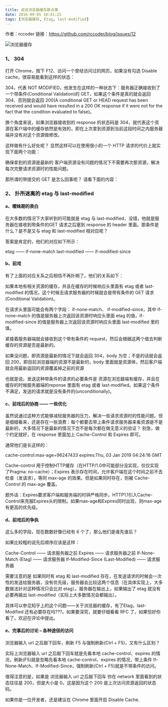 ```yaml
---
title: 说说浏览器缓存那点事
date: 2016-09-05 10:41:23
tags: [浏览器缓存, Etag, last-modified]
---
```


作者：rccoder
链接：https://github.com/rccoder/blog/issues/12

![浏览器缓存](http://upload.admin5.com/2014/0410/1397090876692.jpg)
<!--more-->

### 1、 304

打开 Chrome，按下 F12、访问一个曾经访问过的网页，如果没有勾选 Disable cache，很容易能看到这样的状态：



304，代表 NOT MODIFIED，他发生在这样的一种状态下：服务器正确接收到了一个带条件(Conditional Validation)的 GET，如果这个条件是真的就会返回 304、否则就会返回 200(A conditional GET or HEAD request has been received and would have resulted in a 200 OK response if it were not for the fact that the condition evaluated to false)。

换个角度来说，如果浏览器接收到的 response 的状态码是 304，就代表这个资源在客户端中的缓存依然是有效的，即在上次拿到资源到当前这段时间之内服务器端并没有对这个资源做修改。

这样做有什么好处呢？ 显然这样可以在使用很小的一个 HTTP 请求的代价上就实现下面两个功能：

确保拿到的资源是最新的
客户端资源没有问题的情况下不需要再次那资源，解决每次完整请求资源时的性能问题。

那所谓的带提交的 GET 是怎么回事呢？ 请看下面的内容：

### 2、 扑所迷离的 etag 与 last-modified

#### a、暧昧期的表白

在大多数的情况下大家听到的可能就是 etag 与 last-modified，没错，他就是服务器在接收到带条件的GET 请求之后塞到 response 的 header 里面。那条件是什么？是不是又与 etag 和 last-modified 相对应呢？

答案是肯定的，他们的对应如下所示：

etag —— if-none-match
last-modified —— if-modified-since



#### b、前戏

有了上面的对应关系之后相信不再扑朔了。他们的关系如下：

如果本地有相关资源的缓存，并且在缓存的时候响应头里面有 etag 或者 last-modified 的情况，这个时候去请求服务器的时候就会是带有条件的 GET 请求(Conditional Validation)。

在请求头里面可能会有两个字段： if-none-match、 if-modified-since，其中 if-none-match 的值是服务器上次返回该资源时响应头里面 etag 的值，if-modified-since 的值是服务器上次返回该资源时响应头里面 last-modified 里的值。

紧接着服务器端就会接收到这个带有条件的 request，然后会根据这两个值去判断缓存的资源是否是最新的。

如果没问题，即资源是最新的情况下就会返回 304，body 为空；不是的话就会返回 200，即目前浏览器端的资源不是最新的，body 里面就是资源体，然后客户端就会用最新返回的资源覆盖掉之前的资源

也就是说。发送这种带条件的请求的必要条件是 资源在浏览器端有缓存，并且在缓存的时候服务器端的reponse 里面有 etag 或者 last-modified。如果这个条件不满足，发送的请求就是没有条件的(unconditionally)。

#### c、前戏后的协商 —— 一些优化

虽然说通过这种方式能够减轻服务器的压力，解决一些请求资源时的性能问题。但是细细看来，还是存在一些浪费：每个都要去带上条件请求服务器来看资源是不是最新的，大多情况下是最新的情况下岂不是每次都在做无意义的验证？ 别急，做个约定就好，在 response 里面加上 Cache-Control 和 Expires 即可。

通常他们是长这样的：

cache-control:max-age=96247433
expires:Thu, 03 Jan 2019 04:24:16 GMT



Cache-control 用于控制HTTP缓存（在HTTP/1.0中可能部分没实现，仅仅实现了Pragma: no-cache）；Expires 表示存在时间，允许客户端在这个时间之前不去检查（发请求），等同 max-age 的效果。但是如果同时存在，则被 Cache-Control 的 max-age 覆盖。

题外话：Expires要求客户端和服务端的时钟严格同步。HTTP1.1引入Cache-Control来克服Expires头的限制。如果max-age和Expires同时出现，则max-age有更高的优先级。

#### d、前戏后的争执

这么多的字段，现在数数好像已经有 6 个了，那么他们是谁先谁后？

如果比较粗的说先后顺序应该是这样：

Cache-Control —— 请求服务器之前
Expires —— 请求服务器之前
If-None-Match (Etag) —— 请求服务器
If-Modified-Since (Last-Modified) —— 请求服务器

需要注意的是 如果同时有 etag 和 last-modified 存在，在发送请求的时候会一次性的发送给服务器，没有优先级，服务器会比较这两个信息（在具体实现上，大多数做法针对这种情况只会比对 etag）。服务器在输出上，如果输出了 etag 就没有必要再输出 last-modified（实际上大多数情况会都输出）。

具体可以参见知乎上的这个问题——关于浏览器的缓存，有了Etag，last-Modified 还有必要存在吗???。如果要深究，就要仔细看看 RFC 了，如果恰好你看了，欢迎在评论中提出。

#### e、完事后的讨论 – 各种途径的访问

浏览器输入 url 之后敲下回车，刷新 F5 与强制刷新(Ctrl + F5)，又有什么区别？

实际上浏览器输入 url 之后敲下回车就是先看本地 cache-control、expires 的情况，刷新(F5)就是忽略先看本地 cache-control、expires 的情况，带上条件 If-None-Match、If-Modified-Since，强制刷新(Ctrl + F5)就是不带条件的访问。

值得注意的是，如果是 浏览器输入 url 之后敲下回车 你在 network 里面看到的状态往往是 200，但是大小是 0。这是因为这个 200 是上次访问资源返回的状态码。

如果你是一位开发者，还是建议在 Chrome 里面开启 Disable Cache.